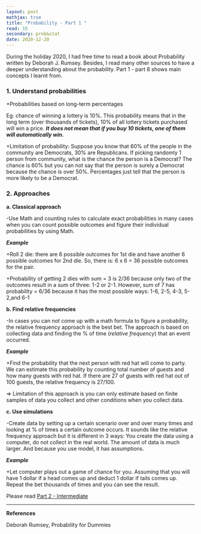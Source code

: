 ```yaml
---
layout: post
mathjax: true
title: "Probability - Part 1 "
read: 15
secondary: prob&stat
date: 2020-12-20
---
```


During the holiday 2020, I had free time to read a book about Probability written by Deborah J. Rumsey. Besides, I read many other sources to have a deeper understanding about the probability. Part 1 - part 8 shows main concepts I learnt from. 

### 1. Understand probabilities

+Probabilities based on long-term percentages

Eg: chance of winning a lottery is 10%. This probability means that in the long term (over thousands of tickets), 10% of all lottery tickets purchased will win a price. ***It does not mean that if you buy 10 tickets, one of them will automatically win.***

+Limitation of probability: Suppose you know that 60% of the people in the community are Democrats, 30% are Republicans. If picking randomly 1 person from community, what is the chance the person is a Democrat? The chance is 60% but you can not say that the person is surely a Democrat because the chance is over 50%. Percentages just tell that the person is more likely to be a Democrat.

### 2. Approaches

**a. Classical approach**

-Use Math and counting rules to calculate exact probabilities in many cases when you can count possible outcomes and figure their individual probabilities by using Math. 

***Example***

+Roll 2 die: there are 6 possible outcomes for 1st die and have another 6 possible outcomes for 2nd die. So, there is: 6 x 6 = 36 possible outcomes for the pair.

+Probability of getting 2 dies with sum = 3 is 2/36 because only two of the outcomes result in a sum of three: 1-2 or 2-1. However, sum of 7 has probability = 6/36 because it has the most possible ways: 1-6, 2-5, 4-3, 5-2,and 6-1

**b. Find relative frequencies**

-In cases you can not come up with a math formula to figure a probability, the relative frequency approach is the best bet. The approach is based on collecting data and finding the % of time (*relative frequency*) that an event occurred.

***Example***

+Find the probability that the next person with red hat will come to party. We can estimate this probability by counting total number of guests and how many guests with red hat. If there are 27 of guests with red hat out of 100 guests, the relative frequency is 27/100.

=> Limitation of this approach is you can only estimate based on finite samples of data you collect and other conditions when you collect data. 

**c. Use simulations**

-Create data by setting up a certain scenario over and over many times and looking at % of times a certain outcome occurs. It sounds like the relative frequency approach but it is different in 3 ways: You create the data using a computer, do not collect in the real world. The amount of data is much larger. And because you use model, it has assumptions. 

***Example***

+Let computer plays out a game of chance for you. Assuming that you will have 1 dollar if a head comes up and deduct 1 dollar if tails comes up. Repeat the bet thousands of times and you can see the result.

Please read [Part 2 - Intermediate](https://lytranp.github.io/notes/prob1)

-------------------------------------------------
**References**

Deborah Rumsey, Probability for Dummies
